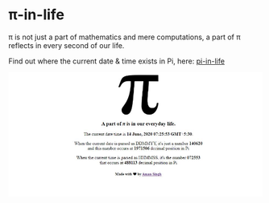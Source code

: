 # π-in-life
π is not just a part of mathematics and mere computations, a part of π reflects in every second of our life.

Find out where the current date & time exists in Pi, here: [pi-in-life](https://pi-in-life.herokuapp.com/)

<img src="https://github.com/amansingh9097/pi-in-life/blob/master/pi-in-life-screen.JPG">
